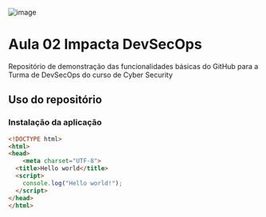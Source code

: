 ![image](https://user-images.githubusercontent.com/609076/141023494-ad044fab-7501-46da-93b4-65e9b31c1ba5.png)

# Aula 02 Impacta DevSecOps

Repositório de demonstração das funcionalidades básicas do GitHub para a Turma de DevSecOps do curso de Cyber Security

## Uso do repositório



### Instalação da aplicação

```html
<!DOCTYPE html>
<html>
<head>
    <meta charset="UTF-8">
  <title>Hello world</title>
  <script>
    console.log("Hello world!");
  </script>
</head>
</html>
```
